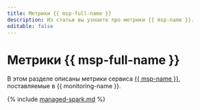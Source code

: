 ```yaml
---
title: Метрики {{ msp-full-name }}
description: Из статьи вы узнаете про метрики {{ msp-name }}.
editable: false
---
```


# Метрики {{ msp-full-name }}

В этом разделе описаны метрики сервиса [{{ msp-name }}](../../managed-spark/), поставляемые в {{ monitoring-name }}.

{% include [managed-spark.md](../../_includes/monitoring/metrics-ref/managed-spark.md) %}